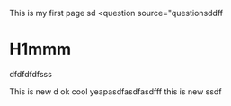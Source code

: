 This is my first page sd
<question source="questionsddff
# H1mmm
   dfdfdfdfsss
   
   This is new
 d
 ok 
 cool
 yeapasdfasdfasdfff
 this is new ssdf